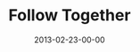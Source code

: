 ---
layout: message
category: message
series: "Follow the Leader"
title: "Follow Together"
date: 2013-02-23-00-00
message_id: 770
sc-permalink-url: "http://soundcloud.com/crdschurch/follow-together"
audio: "http://s3.amazonaws.com/crossroads-media/messages/audio/followtheleader_oakley_03.mp3"
audio-duration: "38:01"
program: "http://s3.amazonaws.com/crossroads-media/documents/02_23-24_13Program_LO.pdf"
description: "Chuck Mingo talks about how following the Leader is best with a tribe."
video: "http://s3.amazonaws.com/crossroads-media/messages/video/followtheleader_oakley_03.mp4"
video-duration: "38:05"
yt-video-id: "JNMI1H37oRI"
video-image: "http://s3.amazonaws.com/crossroads-media/images/followtheleader_oakley_03_still.jpg"
tag: 
 - mingo
 - following
 - community
 - program
explicit: false
---